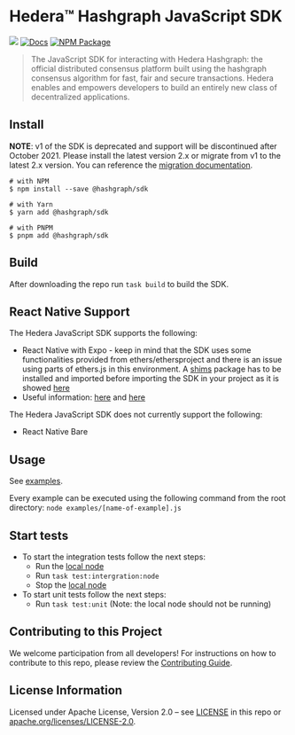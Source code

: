 # Hedera™ Hashgraph JavaScript SDK

[![](https://img.shields.io/discord/373889138199494658)](https://discord.com/channels/373889138199494658/616725732650909710)
[![Docs](https://img.shields.io/badge/docs-%F0%9F%93%84-blue)](https://docs.hedera.com/guides/getting-started/javascript/environment-set-up)
[![NPM Package](https://img.shields.io/npm/v/@hashgraph/sdk.svg)](https://www.npmjs.org/package/@hashgraph/sdk)

> The JavaScript SDK for interacting with Hedera Hashgraph: the official distributed
> consensus platform built using the hashgraph consensus algorithm for fast,
> fair and secure transactions. Hedera enables and empowers developers to
> build an entirely new class of decentralized applications.

## Install

**NOTE**: v1 of the SDK is deprecated and support will be discontinued after October 2021. Please install the latest version 2.x or migrate from v1 to the latest 2.x version. You can reference the [migration documentation](/MIGRATING_V1.md).

```
# with NPM
$ npm install --save @hashgraph/sdk

# with Yarn
$ yarn add @hashgraph/sdk

# with PNPM
$ pnpm add @hashgraph/sdk
```
## Build

After downloading the repo run `task build` to build the SDK.

## React Native Support

The Hedera JavaScript SDK supports the following:

* React Native with Expo - keep in mind that the SDK uses some functionalities provided from ethers/ethersproject and there is an issue using parts of ethers.js in this environment. A [shims](https://www.npmjs.com/package/@ethersproject/shims) package has to be installed and imported before importing the SDK in your project as it is showed [here](./examples/react-native-example/App.tsx)
* Useful information: [here](https://github.com/ethers-io/ethers.js/discussions/3652) and [here](https://docs.ethers.org/v5/cookbook/react-native/)

The Hedera JavaScript SDK does not currently support the following:

* React Native Bare

## Usage

See [examples](./examples).

Every example can be executed using the following command from the root directory: `node examples/[name-of-example].js`

## Start tests

* To start the integration tests follow the next steps:
    - Run the [local node](https://github.com/hashgraph/hedera-local-node)
    - Run `task test:intergration:node`
    - Stop the [local node](https://github.com/hashgraph/hedera-local-node)
* To start unit tests follow the next steps:
    - Run `task test:unit` (Note: the local node should not be running)

## Contributing to this Project

We welcome participation from all developers!
For instructions on how to contribute to this repo, please
review the [Contributing Guide](CONTRIBUTING.md).

## License Information

Licensed under Apache License,
Version 2.0 – see [LICENSE](LICENSE) in this repo
or [apache.org/licenses/LICENSE-2.0](http://www.apache.org/licenses/LICENSE-2.0).
